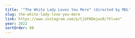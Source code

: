 ```yaml
---
title: '"The White Lady Loves You More" (directed by MDL'
slug: the-white-lady-love-you-more
link: https://www.instagram.com/p/CjbPADmjws0/?hl=en"
year: 2022
sortOrder: 08
---
```

